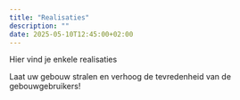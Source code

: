 ```yaml
---
title: "Realisaties"
description: ""
date: 2025-05-10T12:45:00+02:00
---
```


Hier vind je enkele realisaties

Laat uw gebouw stralen en verhoog de tevredenheid van de gebouwgebruikers!
